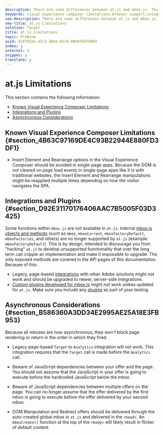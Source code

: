 ```yaml
---
description: There are some differences between at.js and mbox.js. This section lists some of the differences and limitations, to help you be successful with at.js.
keywords: visual experience composer limitations;browser support;integrations;plugins;asynchronous considerations
seo-description: There are some differences between at.js and mbox.js. This section lists some of the differences and limitations, to help you be successful with at.js.
seo-title: at.js Limitations
solution: Target
title: at.js Limitations
topic: Premium
uuid: d18791b2-e1c3-40ee-9219-0949fb9f90b9
index: y
internal: n
snippet: y
translate: y
---
```


# at.js Limitations

This section contains the following information:

* [Known Visual Experience Composer Limitations](c_target-atjs-limitations.md#section_4B63C97169DE4C93B22944E880FD3DF1)
* [Integrations and Plugins](c_target-atjs-limitations.md#section_D92E31170176406AAC7B5005F03D3425)
* [Asynchronous Considerations](c_target-atjs-limitations.md#section_B586360A3DD34E2995AE25A18E3FB953)


## Known Visual Experience Composer Limitations {#section_4B63C97169DE4C93B22944E880FD3DF1}


* Insert Element and Rearrange options in the Visual Experience Composer should be avoided in single-page apps. Because the DOM is not cleared on page load events in single-page apps like it is with traditional websites, the Insert Element and Rearrange manipulations might be reapplied multiple times depending on how the visitor navigates the SPA.



## Integrations and Plugins {#section_D92E31170176406AAC7B5005F03D3425}

Some functions within `mbox.js` are not available in `at.js`. Internal [mbox.js objects and methods](r_variables_profiles_parameters_methods.md#section_8C78059D15D9452F95636A5640188537) (such as `mbox`, `mboxCurrent`, `mboxFactoryDefault`, `mboxFactories`, and others) are no longer supported by `at.js` (example: `mboxFactoryDefault`). This is by design, intended to discourage you from "hacking" `at.js` to develop unsupported functionality that over the long term can cripple an implementation and make it impossible to upgrade. The only exposed methods are covered in the API pages of this documentation. Because of this: 

* Legacy, page-based [integrations](c_target-atjs-integrations.md#concept_C100BC4F073C4B57A608B309D0157B39) with other Adobe solutions might not work and should be upgraded to newer, server-side integrations.
* [Custom plugins developed for mbox.js](c_target-atjs-plugins.md#concept_F5D4C0A4DACF41409CC42FDD93B13FAF) might not work unless updated for `at.js`. Make sure you include any [plugins](c_target-atjs-plugins.md#concept_F5D4C0A4DACF41409CC42FDD93B13FAF) as part of your testing. 



## Asynchronous Considerations {#section_B586360A3DD34E2995AE25A18E3FB953}

Because all mboxes are now asynchronous, they won't block page rendering or return in the order in which they fired.

* Legacy page-based `Target` to `Analytics` integration will not work. This integration requires that the `Target` call is made before the `Analytics` call. 

* Beware of JavaScript dependencies between your offer and the page. You should not assume that the JavaScript in your offer is going to execute before the hardcoded JavaScript below the mbox.

* Beware of JavaScript dependencies between multiple offers on the page. You can no longer assume that the offer delivered by the first mbox is going to execute before the offer delivered by your second mbox.

* DOM Manipulation and Redirect offers should be delivered through the auto-created global mbox in `at.js` and delivered in the `<head>`. An `mboxCreate()` function at the top of the `<body>` will likely result in flicker of default content. 


